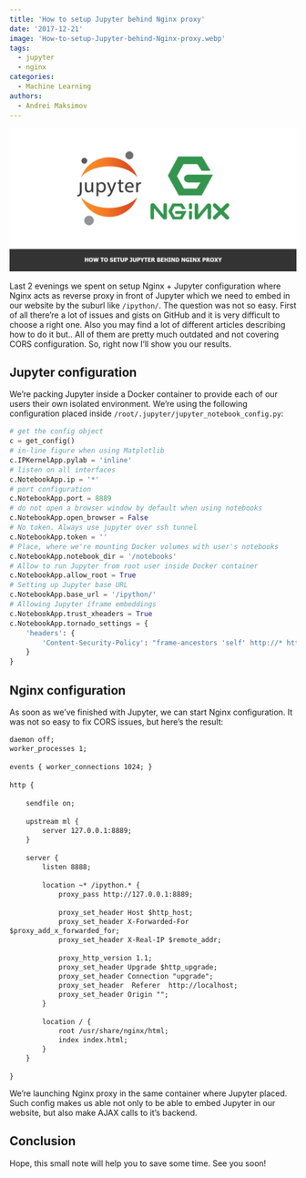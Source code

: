 ```yaml
---
title: 'How to setup Jupyter behind Nginx proxy'
date: '2017-12-21'
image: 'How-to-setup-Jupyter-behind-Nginx-proxy.webp'
tags:
  - jupyter
  - nginx
categories:
  - Machine Learning
authors:
  - Andrei Maksimov
---
```


![How to setup Jupyter behind Nginx proxy](How-to-setup-Jupyter-behind-Nginx-proxy.webp)

Last 2 evenings we spent on setup Nginx + Jupyter configuration where Nginx acts as reverse proxy in front of Jupyter which we need to embed in our website by the suburl like `/ipython/`. The question was not so easy. First of all there’re a lot of issues and gists on GitHub and it is very difficult to choose a right one. Also you may find a lot of different articles describing how to do it but.. All of them are pretty much outdated and not covering CORS configuration. So, right now I’ll show you our results.

## Jupyter configuration

We’re packing Jupyter inside a Docker container to provide each of our users their own isolated environment. We’re using the following configuration placed inside `/root/.jupyter/jupyter_notebook_config.py`:

```python
# get the config object
c = get_config()
# in-line figure when using Matplotlib
c.IPKernelApp.pylab = 'inline'
# listen on all interfaces
c.NotebookApp.ip = '*'
# port configuration
c.NotebookApp.port = 8889
# do not open a browser window by default when using notebooks
c.NotebookApp.open_browser = False
# No token. Always use jupyter over ssh tunnel
c.NotebookApp.token = ''
# Place, where we're mounting Docker volumes with user's notebooks
c.NotebookApp.notebook_dir = '/notebooks'
# Allow to run Jupyter from root user inside Docker container
c.NotebookApp.allow_root = True
# Setting up Jupyter base URL
c.NotebookApp.base_url = '/ipython/'
# Allowing Jupyter iframe embeddings
c.NotebookApp.trust_xheaders = True
c.NotebookApp.tornado_settings = {
    'headers': {
        'Content-Security-Policy': "frame-ancestors 'self' http://* https://*",
    }
}
```

## Nginx configuration

As soon as we’ve finished with Jupyter, we can start Nginx configuration. It was not so easy to fix CORS issues, but here’s the result:

```nginx
daemon off;
worker_processes 1;

events { worker_connections 1024; }

http {

    sendfile on;

    upstream ml {
        server 127.0.0.1:8889;
    }

    server {
        listen 8888;

        location ~* /ipython.* {
            proxy_pass http://127.0.0.1:8889;

            proxy_set_header Host $http_host;
            proxy_set_header X-Forwarded-For $proxy_add_x_forwarded_for;
            proxy_set_header X-Real-IP $remote_addr;

            proxy_http_version 1.1;
            proxy_set_header Upgrade $http_upgrade;
            proxy_set_header Connection "upgrade";
            proxy_set_header  Referer  http://localhost;
            proxy_set_header Origin "";
        }

        location / {
            root /usr/share/nginx/html;
            index index.html;
        }
    }

}
```

We’re launching Nginx proxy in the same container where Jupyter placed. Such config makes us able not only to be able to embed Jupyter in our website, but also make AJAX calls to it’s backend.

## Conclusion

Hope, this small note will help you to save some time. See you soon!
